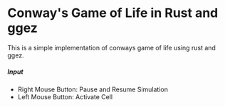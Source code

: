 # Conway's Game of Life in Rust and ggez

This is a simple implementation of conways game of life using rust and ggez. 

##### Input
* Right Mouse Button: Pause and Resume Simulation
* Left Mouse Button: Activate Cell